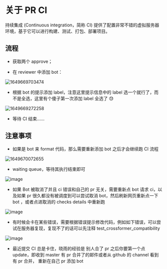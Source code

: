 # 关于 PR CI

持续集成 (Con­tin­u­ous in­te­gra­tion，简称 CI)  提供了配置非常不错的虚拟服务器环境，基于它可以进行构建、测试、打包、部署项目。 

## 流程

- 获取两个 approve；

- 在 reviewer 中添加 bot：

![1649669703474](https://user-images.githubusercontent.com/62104945/162732565-13e8dc71-bcdd-4d7c-a9b8-4d818e589c55.png)



- 根据 bot 的提示添加 label，注意这里提示信息中的 label 选一个就行了，而不是全选，这里有个傻子第一次添加 label 全选了 :sweat:

![1649669272258](https://user-images.githubusercontent.com/62104945/162732537-c6e310b9-2efe-40e2-9cdc-9afb1487a8ec.png)

- 等待 CI 结束……

## 注意事项


- 如果是 bot 来 format 代码，那么需要重新添加 bot 之后才会继续跑 CI 流程

![1649670072655](https://user-images.githubusercontent.com/62104945/162732477-29ab079e-58c6-4663-b093-928fd6b22cb8.png)


- waiting queue，等待其执行结束即可

![image](https://user-images.githubusercontent.com/62104945/162755373-dd603f6b-63e6-490f-9f1f-3d1cd8575ae7.png)

- 如果 Bot 被取消了并且 ci 错误和自己的 pr 无关，需要重新点 bot 请求 ci，以及如果 pr 很久都没有被调度到可以尝试取消 bot，然后刷新网页重新点一下 bot ，或者点进取消的 checks details 中重新跑

![image](https://user-images.githubusercontent.com/62104945/162859989-7b44adbf-e5f2-4695-98c1-01473094fa32.png)

- 有时候会卡在某些错误，需要根据错误提示修改代码，例如如下错误，可以尝试在服务器复现，复现不了的话可以先注释 test_crossformer_compatibility

![image](https://user-images.githubusercontent.com/62104945/164135953-59aae1d7-2123-45a6-980e-c3ffe7515af0.png)

- 最近提交 CI 总是卡住，晓雨的经验是 别人合了 pr 之后你要第一个点 update，即收到 master 有 pr 合并了的邮件或者从 github 的 channel 看到有 pr 合并， 重新在自己 pr 添加 bot 

